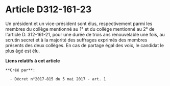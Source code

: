 # Article D312-161-23

Un président et un vice-président sont élus, respectivement parmi les membres du collège mentionné au 1° et du collège
mentionné au 2° de l'article D. 312-161-21, pour une durée de trois ans renouvelable une fois, au scrutin secret et à la
majorité des suffrages exprimés des membres présents des deux collèges. En cas de partage égal des voix, le candidat le plus
âgé est élu.

**Liens relatifs à cet article**

	**Créé par**:

	  - Décret n°2017-815 du 5 mai 2017 - art. 1
